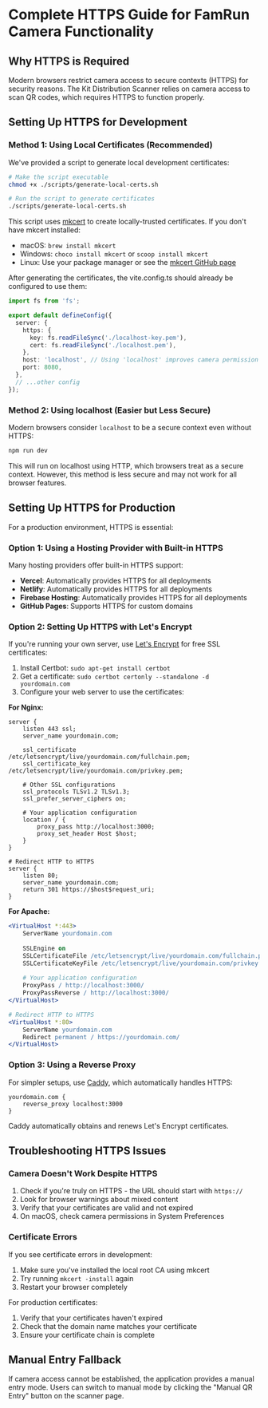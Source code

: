 # Complete HTTPS Guide for FamRun Camera Functionality

## Why HTTPS is Required

Modern browsers restrict camera access to secure contexts (HTTPS) for security reasons. The Kit Distribution Scanner relies on camera access to scan QR codes, which requires HTTPS to function properly.

## Setting Up HTTPS for Development

### Method 1: Using Local Certificates (Recommended)

We've provided a script to generate local development certificates:

```bash
# Make the script executable
chmod +x ./scripts/generate-local-certs.sh

# Run the script to generate certificates
./scripts/generate-local-certs.sh
```

This script uses [mkcert](https://github.com/FiloSottile/mkcert) to create locally-trusted certificates. If you don't have mkcert installed:

- macOS: `brew install mkcert`
- Windows: `choco install mkcert` or `scoop install mkcert`
- Linux: Use your package manager or see the [mkcert GitHub page](https://github.com/FiloSottile/mkcert)

After generating the certificates, the vite.config.ts should already be configured to use them:

```typescript
import fs from 'fs';

export default defineConfig({
  server: {
    https: {
      key: fs.readFileSync('./localhost-key.pem'),
      cert: fs.readFileSync('./localhost.pem'),
    },
    host: 'localhost', // Using 'localhost' improves camera permission handling
    port: 8080,
  },
  // ...other config
});
```

### Method 2: Using localhost (Easier but Less Secure)

Modern browsers consider `localhost` to be a secure context even without HTTPS:

```bash
npm run dev
```

This will run on localhost using HTTP, which browsers treat as a secure context. However, this method is less secure and may not work for all browser features.

## Setting Up HTTPS for Production

For a production environment, HTTPS is essential:

### Option 1: Using a Hosting Provider with Built-in HTTPS

Many hosting providers offer built-in HTTPS support:

- **Vercel**: Automatically provides HTTPS for all deployments
- **Netlify**: Automatically provides HTTPS for all deployments
- **Firebase Hosting**: Automatically provides HTTPS for all deployments
- **GitHub Pages**: Supports HTTPS for custom domains

### Option 2: Setting Up HTTPS with Let's Encrypt

If you're running your own server, use [Let's Encrypt](https://letsencrypt.org/) for free SSL certificates:

1. Install Certbot: `sudo apt-get install certbot`
2. Get a certificate: `sudo certbot certonly --standalone -d yourdomain.com`
3. Configure your web server to use the certificates:

**For Nginx:**
```nginx
server {
    listen 443 ssl;
    server_name yourdomain.com;
    
    ssl_certificate /etc/letsencrypt/live/yourdomain.com/fullchain.pem;
    ssl_certificate_key /etc/letsencrypt/live/yourdomain.com/privkey.pem;
    
    # Other SSL configurations
    ssl_protocols TLSv1.2 TLSv1.3;
    ssl_prefer_server_ciphers on;
    
    # Your application configuration
    location / {
        proxy_pass http://localhost:3000;
        proxy_set_header Host $host;
    }
}

# Redirect HTTP to HTTPS
server {
    listen 80;
    server_name yourdomain.com;
    return 301 https://$host$request_uri;
}
```

**For Apache:**
```apache
<VirtualHost *:443>
    ServerName yourdomain.com
    
    SSLEngine on
    SSLCertificateFile /etc/letsencrypt/live/yourdomain.com/fullchain.pem
    SSLCertificateKeyFile /etc/letsencrypt/live/yourdomain.com/privkey.pem
    
    # Your application configuration
    ProxyPass / http://localhost:3000/
    ProxyPassReverse / http://localhost:3000/
</VirtualHost>

# Redirect HTTP to HTTPS
<VirtualHost *:80>
    ServerName yourdomain.com
    Redirect permanent / https://yourdomain.com/
</VirtualHost>
```

### Option 3: Using a Reverse Proxy

For simpler setups, use [Caddy](https://caddyserver.com/), which automatically handles HTTPS:

```caddyfile
yourdomain.com {
    reverse_proxy localhost:3000
}
```

Caddy automatically obtains and renews Let's Encrypt certificates.

## Troubleshooting HTTPS Issues

### Camera Doesn't Work Despite HTTPS

1. Check if you're truly on HTTPS - the URL should start with `https://`
2. Look for browser warnings about mixed content
3. Verify that your certificates are valid and not expired
4. On macOS, check camera permissions in System Preferences

### Certificate Errors

If you see certificate errors in development:

1. Make sure you've installed the local root CA using mkcert
2. Try running `mkcert -install` again
3. Restart your browser completely

For production certificates:

1. Verify that your certificates haven't expired
2. Check that the domain name matches your certificate
3. Ensure your certificate chain is complete

## Manual Entry Fallback

If camera access cannot be established, the application provides a manual entry mode. Users can switch to manual mode by clicking the "Manual QR Entry" button on the scanner page.
